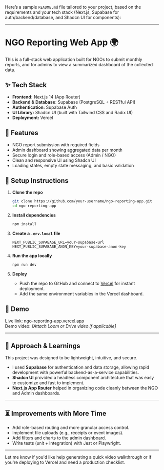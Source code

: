 Here’s a sample `README.md` file tailored to your project, based on the requirements and your tech stack (Next.js, Supabase for auth/backend/database, and Shadcn UI for components):

---

# NGO Reporting Web App 🌍

This is a full-stack web application built for NGOs to submit monthly reports, and for admins to view a summarized dashboard of the collected data.

## ✨ Tech Stack

- **Frontend:** Next.js 14 (App Router)
- **Backend & Database:** Supabase (PostgreSQL + RESTful API)
- **Authentication:** Supabase Auth
- **UI Library:** Shadcn UI (built with Tailwind CSS and Radix UI)
- **Deployment:** Vercel

## 📸 Features

- NGO report submission with required fields
- Admin dashboard showing aggregated data per month
- Secure login and role-based access (Admin / NGO)
- Clean and responsive UI using Shadcn UI
- Loading states, empty state messaging, and basic validation

## 🚀 Setup Instructions

1. **Clone the repo**
   ```bash
   git clone https://github.com/your-username/ngo-reporting-app.git
   cd ngo-reporting-app
   ```

2. **Install dependencies**
   ```bash
   npm install
   ```

3. **Create a `.env.local` file**
   ```env
   NEXT_PUBLIC_SUPABASE_URL=your-supabase-url
   NEXT_PUBLIC_SUPABASE_ANON_KEY=your-supabase-anon-key
   ```

4. **Run the app locally**
   ```bash
   npm run dev
   ```

5. **Deploy**
   - Push the repo to GitHub and connect to [Vercel](https://vercel.com/) for instant deployment.
   - Add the same environment variables in the Vercel dashboard.

## 🔗 Demo

Live link: [ngo-reporting-app.vercel.app](https://ngo-reporting-app.vercel.app)  
Demo video: *[Attach Loom or Drive video if applicable]*

---

## 🧠 Approach & Learnings

This project was designed to be lightweight, intuitive, and secure.

- I used **Supabase** for authentication and data storage, allowing rapid development with powerful backend-as-a-service capabilities.
- **Shadcn UI** provided a headless component architecture that was easy to customize and fast to implement.
- **Next.js App Router** helped in organizing code cleanly between the NGO and Admin dashboards.


---

## ⏳ Improvements with More Time

- Add role-based routing and more granular access control.
- Implement file uploads (e.g., receipts or event images).
- Add filters and charts to the admin dashboard.
- Write tests (unit + integration) with Jest or Playwright.

---

Let me know if you'd like help generating a quick video walkthrough or if you're deploying to Vercel and need a production checklist.